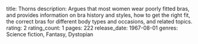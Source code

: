 title: Thorns
description: Argues that most women wear poorly fitted bras, and provides information on bra history and styles, how to get the right fit, the correct bras for different body types and occasions, and related topics.
rating: 2
rating_count: 1
pages: 222
release_date: 1967-08-01
genres: Science fiction, Fantasy, Dystopian
